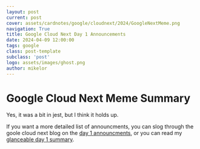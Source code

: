 ```yaml
---
layout: post
current: post
cover: assets/cardnotes/google/cloudnext/2024/GoogleNextMeme.png
navigation: True
title: Google Cloud Next Day 1 Announcements
date: 2024-04-09 12:00:00
tags: google
class: post-template
subclass: 'post'
logo: assets/images/ghost.png
author: mikelor
---
```

# Google Cloud Next Meme Summary
Yes, it was a bit in jest, but I think it holds up.

If you want a more detailed list of announcments, you can slog through the goole cloud next blog on the [day 1 announcments](https://cloud.google.com/blog/topics/google-cloud-next/next24-day-1-recap), or you can read my [glanceable day 1 summary](assets/cardnotes/google/cloudnext/2024/GoogleNextDay1Announcements.pdf).

